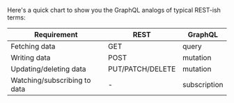 Here's a quick chart to show you the GraphQL analogs of typical REST-ish terms:


| Requirement                  | REST             | GraphQL    |
| ---------------------------- | -----------------|------------|
| Fetching data                | GET              |query       |
| Writing data                 | POST             |mutation    |
| Updating/deleting data       | PUT/PATCH/DELETE |mutation    |
| Watching/subscribing to data | -                |subscription|